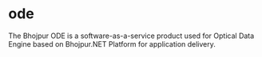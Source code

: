 # ode
The Bhojpur ODE is a software-as-a-service product used for Optical Data Engine based on Bhojpur.NET Platform for application delivery.

